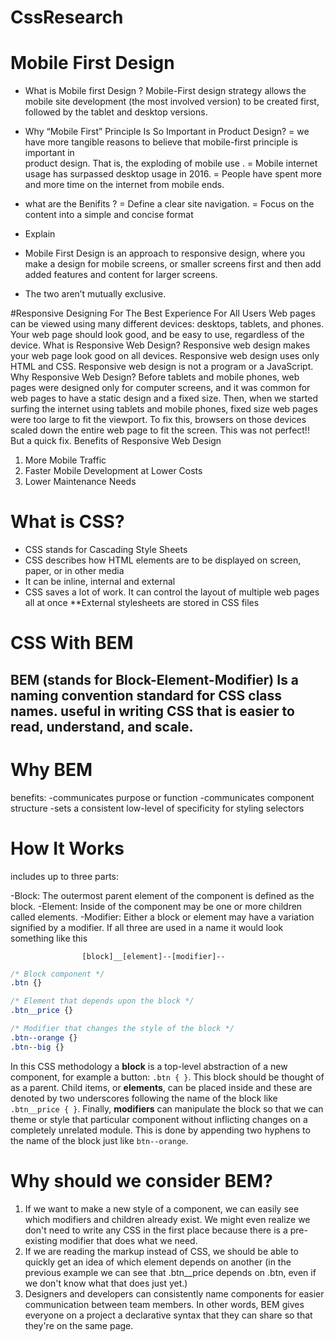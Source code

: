 # CssResearch

# Mobile First Design 
- What is Mobile first Design ? 
Mobile-First design strategy allows the mobile site development (the most involved version) to be created first, followed by the tablet and desktop versions.

- Why “Mobile First” Principle Is So Important in Product Design?
= we have more tangible reasons to believe that mobile-first principle is important in  
 product design. That is, the exploding of mobile use .
= Mobile internet usage has surpassed desktop usage in 2016.
= People have spent more and more time on the internet from mobile ends.

- what are the Benifits ? 
= Define a clear site navigation.
= Focus on the content into a simple and concise format 


- Explain

 - Mobile First Design is an approach to responsive design, where you make a design for mobile screens, or smaller screens first and then add added features and content for larger screens.

- The two aren’t mutually exclusive.



#Responsive
Designing For The Best Experience For All Users
Web pages can be viewed using many different devices: desktops, tablets, and phones. Your web page should look good, and be easy to use, regardless of the device.
What is Responsive Web Design?
Responsive web design makes your web page look good on all devices.
Responsive web design uses only HTML and CSS.
Responsive web design is not a program or a JavaScript.
Why  Responsive Web Design?
Before tablets and mobile phones, web pages were designed only for computer screens, and it was common for web pages to have a static design and a fixed size.
Then, when we started surfing the internet using tablets and mobile phones, fixed size web pages were too large to fit the viewport. To fix this, browsers on those devices scaled down the entire web page to fit the screen.
This was not perfect!! But a quick fix.
Benefits of Responsive Web Design
1. More Mobile Traffic
2. Faster Mobile Development at Lower Costs
3. Lower Maintenance Needs




# What is CSS?
- CSS stands for Cascading Style Sheets
- CSS describes how HTML elements are to be displayed on screen, paper, or in other media
- It can be inline, internal and external
- CSS saves a lot of work. It can control the layout of multiple web pages all at once
**External stylesheets are stored in CSS files

# CSS With BEM
BEM (stands for Block-Element-Modifier) 
Is a naming convention standard for CSS class names.
useful in writing CSS that is easier to read, understand, and scale.
---
# Why BEM
benefits:
-communicates purpose or function
-communicates component structure
-sets a consistent low-level of specificity for styling selectors

# How It Works
includes up to three parts:

-Block: The outermost parent element of the component is defined as the block.
-Element: Inside of the component may be one or more children called elements.
-Modifier: Either a block or element may have a variation signified by a modifier.
If all three are used in a name it would look something like this

                    [block]__[element]--[modifier]--


```css
/* Block component */
.btn {}

/* Element that depends upon the block */ 
.btn__price {}

/* Modifier that changes the style of the block */
.btn--orange {} 
.btn--big {}

```
In this CSS methodology a **block** is a top-level abstraction of a new component, for example a button: `.btn { }`. This block should be thought of as a parent. Child items, or **elements**, can be placed inside and these are denoted by two underscores following the name of the block like `.btn__price { }`. Finally, **modifiers** can manipulate the block so that we can theme or style that particular component without inflicting changes on a completely unrelated module. This is done by appending two hyphens to the name of the block just like `btn--orange`.

# Why should we consider BEM?

1. If we want to make a new style of a component, we can easily see which modifiers and children already exist. We might even realize we don't need to write any CSS in the first place because there is a pre-existing modifier that does what we need.
2. If we are reading the markup instead of CSS, we should be able to quickly get an idea of which element depends on another (in the previous example we can see that .btn__price depends on .btn, even if we don't know what that does just yet.)
3. Designers and developers can consistently name components for easier communication between team members. In other words, BEM gives everyone on a project a declarative syntax that they can share so that they're on the same page.

